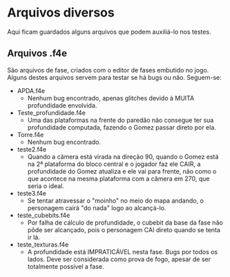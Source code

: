 Arquivos diversos
=================

Aqui ficam guardados alguns arquivos que podem auxiliá-lo nos testes.

Arquivos .f4e
-------------
São arquivos de fase, criados com o editor de fases embutido no jogo.
Alguns destes arquivos servem para testar se há bugs ou não. Seguem-se:

* APDA.f4e
  * Nenhum bug encontrado, apenas glitches devido à MUITA profundidade envolvida.
* Teste_profundidade.f4e
  * Uma das plataformas na frente do paredão não consegue ter sua profundidade computada, fazendo o Gomez passar direto por ela.
* Torre.f4e
  * Nenhum bug encontrado.
* teste2.f4e
  * Quando a câmera está virada na direção 90, quando o Gomez está na 2ª plataforma do bloco central e o jogador faz ele CAIR, a profundidade do Gomez atualiza e ele vai para frente, não como o que acontece na mesma plataforma com a câmera em 270, que seria o ideal.
* teste3.f4e
  * Se tentar atravessar o "moinho" no meio do mapa andando, o personagem cairá "do nada" logo ao alcançá-lo.
* teste_cubebits.f4e
  * Por falha de cálculo de profundidade, o cubebit da base da fase não pôde ser alcançado, pois o personagem CAI direto quando se tenta ir lá.
* teste_texturas.f4e
  * A profundidade está IMPRATICÁVEL nesta fase. Bugs por todos os lados. Deve ser considerada como prova de fogo, apesar de ser totalmente possível a fase.
